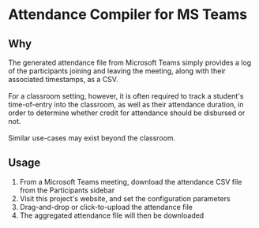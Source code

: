 # Attendance Compiler for MS Teams

## Why
The generated attendance file from Microsoft Teams simply provides a log of the participants joining and leaving the meeting, along with their associated timestamps, as a CSV.  
&nbsp;  
For a classroom setting, however, it is often required to track a student's time-of-entry into the classroom, as well as their attendance duration, in order to determine whether credit for attendance should be disbursed or not.  
&nbsp;  
Similar use-cases may exist beyond the classroom.

## Usage
1. From a Microsoft Teams meeting, download the attendance CSV file from the Participants sidebar
2. Visit this project's website, and set the configuration parameters
3. Drag-and-drop or click-to-upload the attendance file
4. The aggregated attendance file will then be downloaded

